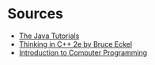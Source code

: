 # Sources

* [The Java Tutorials](https://docs.oracle.com/javase/tutorial/java/)
* [Thinking in C++ 2e by Bruce Eckel](http://mindview.net/Books/TICPP/ThinkingInCPP2e.html)
* [Introduction to Computer Programming](http://guyhaas.com/bfoit/itp/Programming.html)
